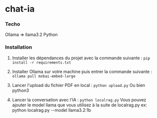 # chat-ia

### Techo
Ollama => llama3.2
Python 

### Installation

1. Installer les dépendances du projet avec la commande suivante : 
```pip install -r requirements.txt```

2. Installer Ollama sur votre machine puis entrer la commande suivante : 
```ollama pull mxbai-embed-large```

3. Lancer l'upload du fichier PDF en local : 
```python upload.py```
    Ou bien python3 

4. Lancer la conversation avec l'IA : 
```python localrag.py```
Vous pouvez ajouter le model llama que vous utilisez à la suite de localrag.py 
    ex: python localrag.py --model llama3.2:1b

